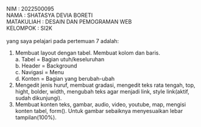 NIM : 2022500095<br>
NAMA : SHATASYA DEVIA BORETI<br>
MATAKULIAH : DESAIN DAN PEMOGRAMAN WEB<br>
KELOMPOK : SI2K<Br>
<br>
yang saya pelajari pada pertemuan 7 adalah:<br>
1. <a>Membuat layout dengan tabel</a>. Membuat kolom dan baris.<br>
    a. Tabel = Bagian utuh/keseluruhan<br>
    b. Header = Background<br>
    c. Navigasi = Menu<br>
    d. Konten = Bagian yang berubah-ubah<br>
2. Mengedit jenis huruf, membuat gradasi, mengedit teks rata tengah, top, hight, bolder, width, mengubah teks agar menjadi link, style link(aktif, sudah dikunjungi).<br>
3. Membuat konten teks, gambar, audio, video, youtube, map, mengisi konten tabel, form(). Untuk gambar sebaiknya menyesuaikan lebar tampilan(100%).<br>

